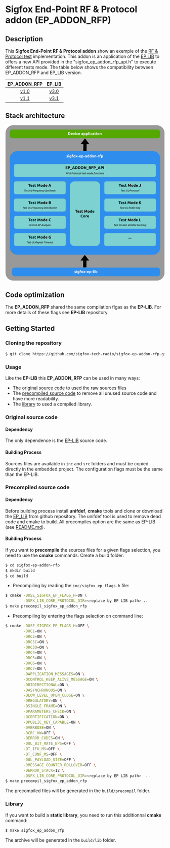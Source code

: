 # Sigfox End-Point RF & Protocol addon (EP_ADDON_RFP)

## Description

This **Sigfox End-Point RF & Protocol addon** show an exemple of the [RF & Protocol test](https://support.sigfox.com/docs/rf-protocol-test-specification)  implementation. This addon is an application of the [EP LIB](https://github.com/sigfox-tech-radio/sigfox-ep-lib)  to offers a new API provided in the "sigfox_ep_addon_rfp_api.h" to execute different tests mode.
The table below shows the compatibility between EP_ADDON_RFP and EP_LIB version.

|                                  **EP_ADDON_RFP**                                  |                                  **EP_LIB**                                  |
|:----------------------------------------------------------------------------------:|:----------------------------------------------------------------------------:|
| [v1.0](https://github.com/sigfox-tech-radio/sigfox-ep-addon-rfp/releases/tag/v1.0) | [v3.0](https://github.com/sigfox-tech-radio/sigfox-ep-lib/releases/tag/v3.0) |
| [v1.1](https://github.com/sigfox-tech-radio/sigfox-ep-addon-rfp/releases/tag/v1.1) | [v3.1](https://github.com/sigfox-tech-radio/sigfox-ep-lib/releases/tag/v3.1) |

## Stack architecture

<p align="center">
<img src="docs/images/sigfox_ep_addon_rfp_architecture.png" width="600"/>
</p>

## Code optimization

The **EP_ADDON_RFP** shared the same compilation flgas as the **EP-LIB**. For more details of these flags see **EP-LIB** repository.

## Getting Started

### Cloning the repository
```bash
$ git clone https://github.com/sigfox-tech-radio/sigfox-ep-addon-rfp.git
```

### Usage

Like the **EP-LIB** this **EP_ADDON_RFP** can be used in many ways:
 * The [original source code](#original-source-code) to used the raw sources files
 * The [precompiled source code](#precompiled-source-code) to remove all unused source code and have more readability.
 * The [library](#library) to used a compiled library. 

### Original source code

#### Dependency

The only dependence is the [EP-LIB](https://github.com/sigfox-tech-radio/sigfox-ep-lib) source code. 

#### Building Process

Sources files are available in `inc` and `src` folders and must be copied directly in the embedded project. The configuration flags must be the same than the EP-LIB.

### Precompiled source code 

#### Dependency

Before building process install **unifdef**, **cmake** tools and clone or download the [EP_LIB](https://github.com/sigfox-tech-radio/sigfox-ep-lib) from github repository.
The unifdef tool is used to remove dead code and cmake to build. 
All precompiles option are the same as EP-LIB (see [README.md](https://github.com/sigfox-tech-radio/sigfox-ep-lib/blob/master/README.md)).

#### Building Process

If you want to **precompile** the sources files for a given flags selection, you need to use the **cmake** commands:
Create a build folder:

```bash
$ cd sigfox-ep-addon-rfp
$ mkdir build
$ cd build
```

* Precompiling by reading the `inc/sigfox_ep_flags.h` file:

```bash
$ cmake -DUSE_SIGFOX_EP_FLAGS_H=ON \
        -DSFX_LIB_CORE_PROTOCOL_DIR=<replace by EP LIB path> .. 
$ make precompil_sigfox_ep_addon_rfp
```

* Precompiling by entering the flags selection on command line:

```bash
$ cmake -DUSE_SIGFOX_EP_FLAGS_H=OFF \
        -DRC1=ON \
        -DRC2=ON \
        -DRC3C=ON \
        -DRC3D=ON \
        -DRC4=ON \
        -DRC5=ON \
        -DRC6=ON \
        -DRC7=ON \
        -DAPPLICATION_MESSAGES=ON \
        -DCONTROL_KEEP_ALIVE_MESSAGE=ON \
        -DBIDIRECTIONAL=ON \
        -DASYNCHRONOUS=ON \
        -DLOW_LEVEL_OPEN_CLOSE=ON \
        -DREGULATORY=ON \
        -DSINGLE_FRAME=ON \
        -DPARAMETERS_CHECK=ON \
        -DCERTIFICATION=ON \
        -DPUBLIC_KEY_CAPABLE=ON \
        -DVERBOSE=ON \
        -DCRC_HW=OFF \
        -DERROR_CODES=ON \
        -DUL_BIT_RATE_BPS=OFF \
        -DT_IFU_MS=OFF \
        -DT_CONF_MS=OFF \
        -DUL_PAYLOAD_SIZE=OFF \
        -DMESSAGE_COUNTER_ROLLOVER=OFF \
        -DERROR_STACK=12 \
        -DSFX_LIB_CORE_PROTOCOL_DIR=<replace by EP LIB path>  .. 
$ make precompil_sigfox_ep_addon_rfp
```

The precompiled files will be generated in the `build/precompil` folder.

### Library

If you want to build a **static library**, you need to run this additionnal **cmake** command:

```bash
$ make sigfox_ep_addon_rfp
```

The archive will be generated in the `build/lib` folder.
